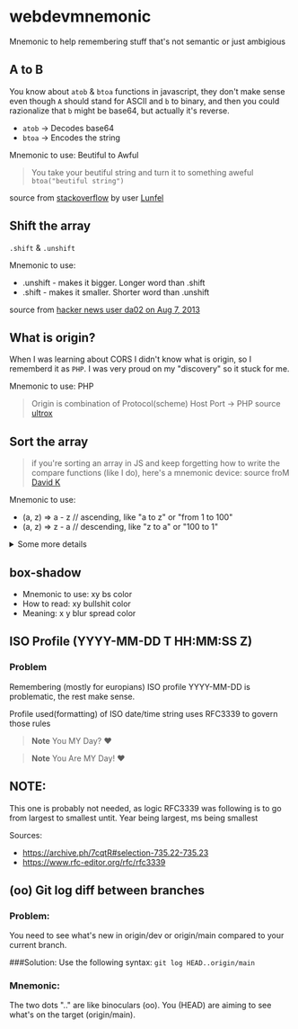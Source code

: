 # webdevmnemonic
Mnemonic to help remembering stuff that's not semantic or just ambigious


## A to B

You know about `atob` & `btoa` functions in javascript, they don't make sense even though `A` should stand for ASCII and `b` to binary, and then you could razionalize that `b` might  be base64, but actually it's reverse.

* `atob` -> Decodes base64 
* `btoa` -> Encodes the string

Mnemonic to use: Beutiful to Awful
> You take your beutiful string and turn it to something aweful `btoa("beutiful string")`

source from [stackoverflow](https://stackoverflow.com/a/65207102) by user [Lunfel](https://stackoverflow.com/users/1114113/lunfel)


## Shift the array

`.shift` & `.unshift`

Mnemonic to use:
* .unshift - makes it bigger. Longer word than .shift
* .shift - makes it smaller. Shorter word than .unshift

source from [hacker news user da02 on Aug 7, 2013](https://news.ycombinator.com/item?id=6171882)


## What is origin?
When I was learning about CORS I didn't know what is origin, so I rememberd it as `PHP`. I was very proud on my "discovery" so it stuck for me.

Mnemonic to use: PHP
> Origin is combination of Protocol(scheme) Host Port -> PHP
source [ultrox](https://github.com/ultrox/)

## Sort the array

>if you're sorting an array in JS and keep forgetting how to write the compare functions (like I do), here's a mnemonic device:
source froM [David K](https://twitter.com/davidkpiano/status/1292237580780605440)

Mnemonic to use:
* (a, z) => a - z // ascending, like "a to z" or "from 1 to 100"
* (a, z) => z - a // descending, like "z to a" or "100 to 1"

<details>
<summary>Some more details</summary>

```js
var someItems = ["Feb", "Jan", "Apr", "Dec", "Oct"];

function sortMonths(a, b){
  var correctMonthsOrder = ["Jan", "Feb", "Mar", "Apr", "May", "Jun", "Jul", "Aug", "Sep", "Oct", "Nov", "Dec"];
  
  return correctMonthsOrder.indexOf(a) - correctMonthsOrder.indexOf(b);
}
```

to sort strings use [localeCompare](https://developer.mozilla.org/en-US/docs/Web/JavaScript/Reference/Global_Objects/String/localeCompare) `a.localCompare(z)`
to sort arbitrary list like month, you'll need custom callback that associate items with numbers


someItems.sort(sortMonths);
src [Aphinya Dechalert](https://medium.com/madhash/demystifying-the-mysteries-of-sort-in-javascript-515ea5b48c7d)
</details>

## box-shadow

* Mnemonic to use: xy bs color
* How to read: xy bullshit color 
* Meaning: x y blur spread color



## ISO Profile (YYYY-MM-DD T HH:MM:SS Z)

### Problem
Remembering (mostly for europians) ISO profile YYYY-MM-DD is problematic, the rest make sense.

Profile used(formatting) of ISO date/time string uses RFC3339 to govern those rules


> **Note**
> You MY Day? :heart:

> **Note**
> You Are MY Day! :heart:

## NOTE:
This one is probably not needed, as logic RFC3339 was following is
to go from largest to smallest untit. Year being largest, ms being smallest


Sources:
* https://archive.ph/7cqtR#selection-735.22-735.23
* https://www.rfc-editor.org/rfc/rfc3339


## (oo) Git log diff between branches
### Problem:
You need to see what's new in origin/dev or origin/main compared to your current branch.

###Solution:
Use the following syntax: `git log HEAD..origin/main`

### Mnemonic:
The two dots ".." are like binoculars (oo). You (HEAD) are aiming to see what's on the target (origin/main).
